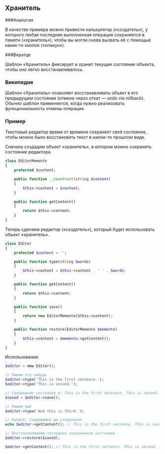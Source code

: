 ## Хранитель

###Аналогия


В качестве примера можно привести калькулятор («создатель»), у которого любая последняя выполненная операция сохраняется в памяти («хранитель»), чтобы вы могли снова вызвать её с помощью каких-то кнопок («опекун»).


###Вкратце


Шаблон «Хранитель» фиксирует и хранит текущее состояние объекта, чтобы оно легко восстанавливалось.


### Википедия


Шаблон «Хранитель» позволяет восстанавливать объект в его предыдущем состоянии (отмена через откат — undo via rollback).
Обычно шаблон применяется, когда нужно реализовать функциональность отмены операции.


### Пример


Текстовый редактор время от времени сохраняет своё состояние, чтобы можно было восстановить текст в каком-то прошлом виде.


Сначала создадим объект «хранитель», в котором можно сохранять состояние редактора.

```php
class EditorMemento
{
    protected $content;

    public function __construct(string $content)
    {
        $this->content = $content;
    }

    public function getContent()
    {
        return $this->content;
    }
}
```

Теперь сделаем редактор («создатель»), который будет использовать объект «хранитель».

```php
class Editor
{
    protected $content = '';

    public function type(string $words)
    {
        $this->content = $this->content . ' ' . $words;
    }

    public function getContent()
    {
        return $this->content;
    }

    public function save()
    {
        return new EditorMemento($this->content);
    }

    public function restore(EditorMemento $memento)
    {
        $this->content = $memento->getContent();
    }
}
```

Использование:

```php
$editor = new Editor();

// Пишем что-нибудь
$editor->type('This is the first sentence.');
$editor->type('This is second.');

// Сохранение состояния в: This is the first sentence. This is second.
$saved = $editor->save();

// Пишем ещё
$editor->type('And this is third.');

// Output: Содержимое до сохранения
echo $editor->getContent(); // This is the first sentence. This is second. And this is third.

// Восстанавливаем последнее сохранённое состояние
$editor->restore($saved);

$editor->getContent(); // This is the first sentence. This is second.
```